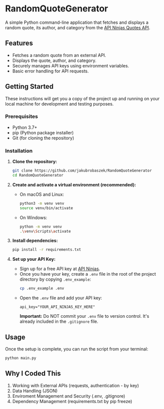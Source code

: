 # RandomQuoteGenerator

A simple Python command-line application that fetches and displays a random quote, its author, and category from the [API Ninjas Quotes API](https://api-ninjas.com/api/quotes).

## Features

*   Fetches a random quote from an external API.
*   Displays the quote, author, and category.
*   Securely manages API keys using environment variables.
*   Basic error handling for API requests.

## Getting Started

These instructions will get you a copy of the project up and running on your local machine for development and testing purposes.

### Prerequisites

*   Python 3.7+
*   pip (Python package installer)
*   Git (for cloning the repository)

### Installation

1.  **Clone the repository:**
    ```bash
    git clone https://github.com/jakubrobaszek/RandomQuoteGenerator
    cd RandomQuoteGenerator
    ```

2.  **Create and activate a virtual environment (recommended):**
    *   On macOS and Linux:
        ```bash
        python3 -m venv venv
        source venv/bin/activate
        ```
    *   On Windows:
        ```bash
        python -m venv venv
        .\venv\Scripts\activate
        ```

3.  **Install dependencies:**
    ```bash
    pip install -r requirements.txt
    ```

4.  **Set up your API Key:**
    *   Sign up for a free API key at [API Ninjas](https://api-ninjas.com/register).
    *   Once you have your key, create a `.env` file in the root of the project directory by copying `.env_example`:
        ```bash
        cp .env_example .env
        ```
    *   Open the `.env` file and add your API key:
        ```
        api_key="YOUR_API_NINJAS_KEY_HERE"
        ```
        **Important:** Do NOT commit your `.env` file to version control. It's already included in the `.gitignore` file.

## Usage

Once the setup is complete, you can run the script from your terminal:

```bash
python main.py
```

## Why I Coded This
1. Working with External APIs (requests, authentication - by key)
2. Data Handling (JSON)
3. Enviroment Management and Security (.env, .gitignore)
4. Dependency Management (requirements.txt by pip freeze)
